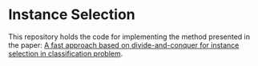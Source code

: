 # Instance Selection
This repository holds the code for implementing the method presented in the paper: [A fast approach based on divide-and-conquer for instance selection in classification problem](https://link.springer.com/article/10.1007/s10489-025-06541-y).
